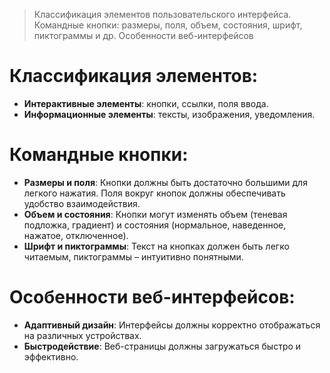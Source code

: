 > Классификация элементов пользовательского интерфейса. Командные кнопки: размеры, поля, объем, состояния, шрифт, пиктограммы и др. Особенности веб-интерфейсов

# Классификация элементов:
- **Интерактивные элементы**: кнопки, ссылки, поля ввода.
- **Информационные элементы**: тексты, изображения, уведомления.

# Командные кнопки:
- **Размеры и поля**: Кнопки должны быть достаточно большими для легкого нажатия. Поля вокруг кнопок должны обеспечивать удобство взаимодействия.
- **Объем и состояния**: Кнопки могут изменять объем (теневая подложка, градиент) и состояния (нормальное, наведенное, нажатое, отключенное).
- **Шрифт и пиктограммы**: Текст на кнопках должен быть легко читаемым, пиктограммы – интуитивно понятными.

# Особенности веб-интерфейсов:
- **Адаптивный дизайн**: Интерфейсы должны корректно отображаться на различных устройствах.
- **Быстродействие**: Веб-страницы должны загружаться быстро и эффективно.